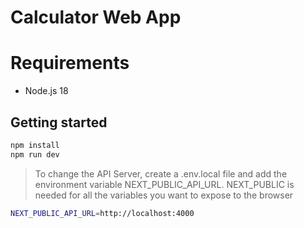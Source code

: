 # Calculator Web App

# Requirements
* Node.js 18

## Getting started

```bash
npm install
npm run dev
```

> To change the API Server, create a .env.local file and add the environment variable NEXT_PUBLIC_API_URL. NEXT_PUBLIC is needed for all the variables you want to expose to the browser

```bash
NEXT_PUBLIC_API_URL=http://localhost:4000
```

